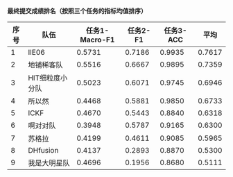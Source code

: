 **最终提交成绩排名（按照三个任务的指标均值排序）**

| 序号 | 队伍                 | 任务1-Macro-F1 |任务2-F1 | 任务3-ACC | 平均 |
| ---- | -------------------- | ------- | ------- | ------- | ------- |
| 1    | IIE06               | 0.5731  | 0.7186  | 0.9935  | 0.7617 |
| 2    | 地铺稀客队            | 0.5516  | 0.6667  | 0.9895  | 0.7359 |
| 3    | HIT细粒度小分队             | 0.5023  | 0.6071 | 0.9745  | 0.6946 |
| 4    | 所以然            | 0.4468  | 0.5881  | 0.9850  | 0.6733 |
| 5    | ICKF             | 0.4670  | 0.5443  | 0.8840  | 0.6318 |
| 6    | 啊对对队              | 0.3948  | 0.5787  | 0.9165  | 0.6300
| 7    | 苏格拉 | 0.4199  | 0.4611  | 0.9085  | 0.5965 |
| 8    | DHfusion           | 0.4137  | 0.2893  | 0.8870  | 0.5300 |
| 9    | 我是大明星队     | 0.4696  | 0.1956  | 0.8680  | 0.5111 |
